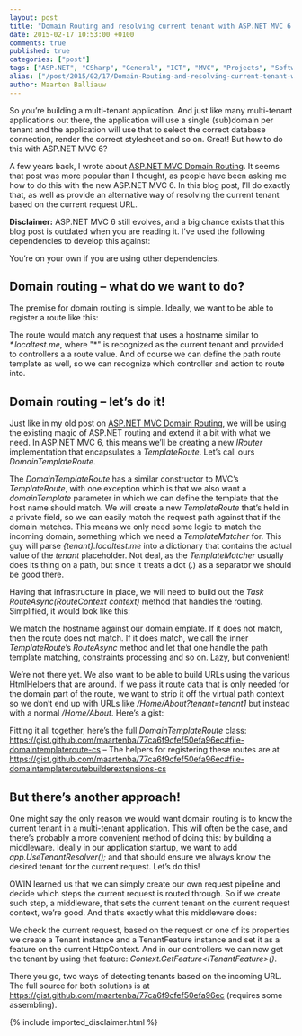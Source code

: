 ```yaml
---
layout: post
title: "Domain Routing and resolving current tenant with ASP.NET MVC 6 / ASP.NET 5"
date: 2015-02-17 10:53:00 +0100
comments: true
published: true
categories: ["post"]
tags: ["ASP.NET", "CSharp", "General", "ICT", "MVC", "Projects", "Software"]
alias: ["/post/2015/02/17/Domain-Routing-and-resolving-current-tenant-with-ASPNET-MVC-6-ASPNET-5.aspx", "/post/2015/02/17/domain-routing-and-resolving-current-tenant-with-aspnet-mvc-6-aspnet-5.aspx"]
author: Maarten Balliauw
---
```

<p>So you’re building a multi-tenant application. And just like many multi-tenant applications out there, the application will use a single (sub)domain per tenant and the application will use that to select the correct database connection, render the correct stylesheet and so on. Great! But how to do this with ASP.NET MVC 6?</p>
 <p>A few years back, I wrote about <a href="/post/2009/05/20/ASPNET-MVC-Domain-Routing.aspx">ASP.NET MVC Domain Routing</a>. It seems that post was more popular than I thought, as people have been asking me how to do this with the new ASP.NET MVC 6. In this blog post, I’ll do exactly that, as well as provide an alternative way of resolving the current tenant based on the current request URL.</p>
 <p><strong>Disclaimer:</strong> ASP.NET MVC 6 still evolves, and a big chance exists that this blog post is outdated when you are reading it. I’ve used the following dependencies to develop this against:</p>
<script src="https://gist.github.com/maartenba/77ca6f9cfef50efa96ec.js?file=project.json"></script>
 <p>You’re on your own if you are using other dependencies.</p>
 <h2>Domain routing – what do we want to do?</h2> <p>The premise for domain routing is simple. Ideally, we want to be able to register a route like this:</p>
<script src="https://gist.github.com/maartenba/77ca6f9cfef50efa96ec.js?file=Usage%20-%20Route"></script>
 <p>The route would match any request that uses a hostname similar to <em>*.localtest.me</em>, where "*" is recognized as the current tenant and provided to controllers a a route value. And of course we can define the path route template as well, so we can recognize which controller and action to route into.</p>
 <h2>Domain routing – let’s do it!</h2> <p>Just like in my old post on <a href="/post/2009/05/20/ASPNET-MVC-Domain-Routing.aspx">ASP.NET MVC Domain Routing</a>, we will be using the existing magic of ASP.NET routing and extend it a bit with what we need. In ASP.NET MVC 6, this means we’ll be creating a new <em>IRouter</em> implementation that encapsulates a <em>TemplateRoute</em>. Let’s call ours <em>DomainTemplateRoute</em>.</p>
 <p>The <em>DomainTemplateRoute</em> has a similar constructor to MVC’s <em>TemplateRoute</em>, with one exception which is that we also want a <em>domainTemplate</em> parameter in which we can define the template that the host name should match. We will create a new <em>TemplateRoute</em> that’s held in a private field, so we can easily match the request path against that if the domain matches. This means we only need some logic to match the incoming domain, something which we need a <em>TemplateMatcher</em> for. This guy will parse <em>{tenant}.localtest.me</em> into a dictionary that contains the actual value of the <em>tenant</em> placeholder. Not deal, as the <em>TemplateMatcher</em> usually does its thing on a path, but since it treats a dot (.) as a separator we should be good there.</p>
 <p>Having that infrastructure in place, we will need to build out the <em>Task RouteAsync(RouteContext context)</em> method that handles the routing. Simplified, it would look like this:</p>
<script src="https://gist.github.com/maartenba/77ca6f9cfef50efa96ec.js?file=DomainTemplateRoute%20-%20RouteAsync"></script>
 <p>We match the hostname against our domain emplate. If it does not match, then the route does not match. If it does match, we call the inner <em>TemplateRoute</em>’s <em>RouteAsync</em> method and let that one handle the path template matching, constraints processing and so on. Lazy, but convenient!</p>
 <p>We’re not there yet. We also want to be able to build URLs using the various HtmlHelpers that are around. If we pass it route data that is only needed for the domain part of the route, we want to strip it off the virtual path context so we don’t end up with URLs like <em>/Home/About?tenant=tenant1</em> but instead with a normal <em>/Home/About</em>. Here’s a gist:</p>
<script src="https://gist.github.com/maartenba/77ca6f9cfef50efa96ec.js?file=DomainTemplateRoute%20-%20GetVirtualPath"></script>
 <p>Fitting it all together, here’s the full <em>DomainTemplateRoute</em> class: <a title="https://gist.github.com/maartenba/77ca6f9cfef50efa96ec#file-domaintemplateroute-cs" href="https://gist.github.com/maartenba/77ca6f9cfef50efa96ec#file-domaintemplateroute-cs">https://gist.github.com/maartenba/77ca6f9cfef50efa96ec#file-domaintemplateroute-cs</a> – The helpers for registering these routes are at <a title="https://gist.github.com/maartenba/77ca6f9cfef50efa96ec#file-domaintemplateroutebuilderextensions-cs" href="https://gist.github.com/maartenba/77ca6f9cfef50efa96ec#file-domaintemplateroutebuilderextensions-cs">https://gist.github.com/maartenba/77ca6f9cfef50efa96ec#file-domaintemplateroutebuilderextensions-cs</a></p>
 <h2>But there’s another approach!</h2> <p>One might say the only reason we would want domain routing is to know the current tenant in a multi-tenant application. This will often be the case, and there’s probably a more convenient method of doing this: by building a middleware. Ideally in our application startup, we want to add <em>app.UseTenantResolver();</em> and that should ensure we always know the desired tenant for the current request. Let’s do this!</p>
 <p>OWIN learned us that we can simply create our own request pipeline and decide which steps the current request is routed through. So if we create such step, a middleware, that sets the current tenant on the current request context, we’re good. And that’s exactly what this middleware does:</p>
<script src="https://gist.github.com/maartenba/77ca6f9cfef50efa96ec.js?file=TenantResolverMiddleware.cs"></script>
 <p>We check the current request, based on the request or one of its properties we create a Tenant instance and a TenantFeature instance and set it as a feature on the current HttpContext. And in our controllers we can now get the tenant by using that feature: <em>Context.GetFeature&lt;ITenantFeature&gt;()</em>.</p>
 <p>There you go, two ways of detecting tenants based on the incoming URL. The full source for both solutions is at <a title="https://gist.github.com/maartenba/77ca6f9cfef50efa96ec" href="https://gist.github.com/maartenba/77ca6f9cfef50efa96ec">https://gist.github.com/maartenba/77ca6f9cfef50efa96ec</a> (requires some assembling).</p>

{% include imported_disclaimer.html %}

